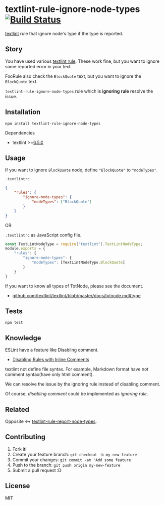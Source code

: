 # textlint-rule-ignore-node-types [![Build Status](https://travis-ci.org/textlint/textlint-rule-ignore-node-types.svg?branch=master)](https://travis-ci.org/textlint/textlint-rule-ignore-node-types)

[textlint](https://textlint.github.io/ "textlint") rule that ignore node's type if the type is reported.

## Story

You have used various [textlint rule](https://github.com/textlint/textlint/wiki/Collection-of-textlint-rule "textlint rule").
These work fine, but you want to ignore some reported error in your text.

FooRule also check the `BlockQuote` text, but you want to ignore the `BlockQuote` text.

`textlint-rule-ignore-node-types` rule which is **ignoring rule** resolve the issue.

## Installation

    npm install textlint-rule-ignore-node-types

Dependencies

- textlint >=[6.5.0](https://github.com/textlint/textlint/releases/tag/6.5.0 "6.5.0")


## Usage

If you want to ignore `BlockQuote` node, define `"BlockQuote"` to `"nodeTypes"`.

`.textlintrc`

```json
{
    "rules": {
        "ignore-node-types": {
            "nodeTypes": ["BlockQuote"]
        }
    }
}
```

OR

`.textlintrc` as JavaScript config file.

```js
const TextLintNodeType = require("textlint").TextLintNodeType;
module.exports = {
    "rules": {
        "ignore-node-types": {
            "nodeTypes": [TextLintNodeType.BlockQuote]
        }
    }
}
```

If you want to know all types of TxtNode, please see the document.

- [github.com/textlint/textlint/blob/master/docs/txtnode.md#type](https://github.com/textlint/textlint/blob/master/docs/txtnode.md#type)

## Tests

    npm test


## Knowledge

ESLint have a feature like Disabling comment.

- [Disabling Rules with Inline Comments](http://eslint.org/docs/user-guide/configuring#disabling-rules-with-inline-comments "Disabling Rules with Inline Comments")

textlint not define file syntax. For example, Markdown format have not comment syntax(have only html comment).

We can resolve the issue by the ignoring rule instead of disabling comment.

Of course, _disabling comment_ could be implemented as _ignoring rule_. 

## Related

Opposite <-> [textlint-rule-report-node-types](https://github.com/textlint/textlint-rule-report-node-types "textlint-rule-report-node-types").

## Contributing

1. Fork it!
2. Create your feature branch: `git checkout -b my-new-feature`
3. Commit your changes: `git commit -am 'Add some feature'`
4. Push to the branch: `git push origin my-new-feature`
5. Submit a pull request :D

## License

MIT
